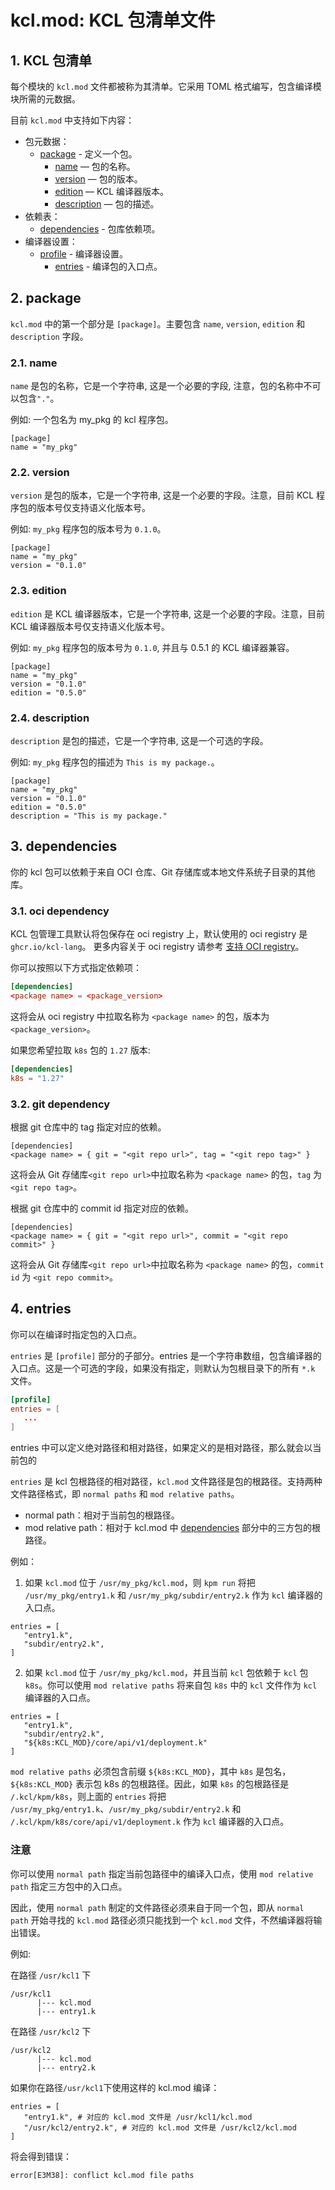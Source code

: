 # kcl.mod: KCL 包清单文件

## 1. KCL 包清单

每个模块的 `kcl.mod` 文件都被称为其清单。它采用 TOML 格式编写，包含编译模块所需的元数据。

目前 `kcl.mod` 中支持如下内容：

- 包元数据：
  - [package](#package) - 定义一个包。
    - [name](#package) — 包的名称。
    - [version](#package) — 包的版本。
    - [edition](#package) — KCL 编译器版本。
    - [description](#package) — 包的描述。
- 依赖表：
  - [dependencies](#dependencies) - 包库依赖项。
- 编译器设置：
  - [profile](#entries) - 编译器设置。
    - [entries](#entries) - 编译包的入口点。

## 2. package

`kcl.mod` 中的第一个部分是 `[package]`。主要包含 `name`, `version`, `edition` 和 `description` 字段。

### 2.1. name

`name` 是包的名称，它是一个字符串, 这是一个必要的字段, 注意，包的名称中不可以包含`"."`。

例如: 一个包名为 my_pkg 的 kcl 程序包。

```
[package]
name = "my_pkg"
```

### 2.2. version

`version` 是包的版本，它是一个字符串, 这是一个必要的字段。注意，目前 KCL 程序包的版本号仅支持语义化版本号。

例如: `my_pkg` 程序包的版本号为 `0.1.0`。

```
[package]
name = "my_pkg"
version = "0.1.0"
```

### 2.3. edition

`edition` 是 KCL 编译器版本，它是一个字符串, 这是一个必要的字段。注意，目前 KCL 编译器版本号仅支持语义化版本号。

例如: `my_pkg` 程序包的版本号为 `0.1.0`, 并且与 0.5.1 的 KCL 编译器兼容。

```
[package]
name = "my_pkg"
version = "0.1.0"
edition = "0.5.0"
```

### 2.4. description

`description` 是包的描述，它是一个字符串, 这是一个可选的字段。

例如: `my_pkg` 程序包的描述为 `This is my package.`。

```
[package]
name = "my_pkg"
version = "0.1.0"
edition = "0.5.0"
description = "This is my package."
```

## 3. dependencies

你的 kcl 包可以依赖于来自 OCI 仓库、Git 存储库或本地文件系统子目录的其他库。

### 3.1. oci dependency

KCL 包管理工具默认将包保存在 oci registry 上，默认使用的 oci registry 是 `ghcr.io/kcl-lang`。
更多内容关于 oci registry 请参考 [支持 OCI registry](https://kcl-lang.io/docs/user_docs/guides/package-management/how-to/oci_reg_supports)。

你可以按照以下方式指定依赖项：

```toml
[dependencies]
<package name> = <package_version>
```

这将会从 oci registry 中拉取名称为 `<package name>` 的包，版本为 `<package_version>`。

如果您希望拉取 `k8s` 包的 `1.27` 版本:

```toml
[dependencies]
k8s = "1.27"
```

### 3.2. git dependency

根据 git 仓库中的 tag 指定对应的依赖。

```
[dependencies]
<package name> = { git = "<git repo url>", tag = "<git repo tag>" }
```

这将会从 Git 存储库`<git repo url>`中拉取名称为 `<package name>` 的包，`tag` 为 `<git repo tag>`。

根据 git 仓库中的 commit id 指定对应的依赖。

```
[dependencies]
<package name> = { git = "<git repo url>", commit = "<git repo commit>" }
```

这将会从 Git 存储库`<git repo url>`中拉取名称为 `<package name>` 的包，`commit id` 为 `<git repo commit>`。

## 4. entries

你可以在编译时指定包的入口点。

`entries` 是 `[profile]` 部分的子部分。entries 是一个字符串数组，包含编译器的入口点。这是一个可选的字段，如果没有指定，则默认为包根目录下的所有 `*.k` 文件。

```toml
[profile]
entries = [
   ...
]
```

entries 中可以定义绝对路径和相对路径，如果定义的是相对路径，那么就会以当前包的

`entries` 是 kcl 包根路径的相对路径，`kcl.mod` 文件路径是包的根路径。支持两种文件路径格式，即 `normal paths` 和 `mod relative paths`。

- normal path：相对于当前包的根路径。
- mod relative path：相对于 kcl.mod 中 [dependencies](#dependencies) 部分中的三方包的根路径。

例如：

1. 如果 `kcl.mod` 位于 `/usr/my_pkg/kcl.mod`，则 `kpm run` 将把 `/usr/my_pkg/entry1.k` 和 `/usr/my_pkg/subdir/entry2.k` 作为 `kcl` 编译器的入口点。

```
entries = [
   "entry1.k",
   "subdir/entry2.k",
]
```

2. 如果 `kcl.mod` 位于 `/usr/my_pkg/kcl.mod`，并且当前 `kcl` 包依赖于 `kcl` 包 `k8s`。你可以使用 `mod relative paths` 将来自包 `k8s` 中的 `kcl` 文件作为 `kcl` 编译器的入口点。

```
entries = [
   "entry1.k",
   "subdir/entry2.k",
   "${k8s:KCL_MOD}/core/api/v1/deployment.k"
]
```

`mod relative paths` 必须包含前缀 `${k8s:KCL_MOD}`，其中 `k8s` 是包名，`${k8s:KCL_MOD}` 表示包 k8s 的包根路径。因此，如果 `k8s` 的包根路径是 `/.kcl/kpm/k8s`，则上面的 `entries` 将把 `/usr/my_pkg/entry1.k`、`/usr/my_pkg/subdir/entry2.k` 和 `/.kcl/kpm/k8s/core/api/v1/deployment.k` 作为 `kcl` 编译器的入口点。

### 注意

你可以使用 `normal path` 指定当前包路径中的编译入口点，使用 `mod relative path` 指定三方包中的入口点。

因此，使用 `normal path` 制定的文件路径必须来自于同一个包，即从 `normal path` 开始寻找的 `kcl.mod` 路径必须只能找到一个 `kcl.mod` 文件，不然编译器将输出错误。

例如:

在路径 `/usr/kcl1` 下

```
/usr/kcl1
      |--- kcl.mod
      |--- entry1.k
```

在路径 `/usr/kcl2` 下

```
/usr/kcl2
      |--- kcl.mod
      |--- entry2.k
```

如果你在路径`/usr/kcl1`下使用这样的 kcl.mod 编译：

```
entries = [
   "entry1.k", # 对应的 kcl.mod 文件是 /usr/kcl1/kcl.mod
   "/usr/kcl2/entry2.k", # 对应的 kcl.mod 文件是 /usr/kcl2/kcl.mod
]
```

将会得到错误：

```
error[E3M38]: conflict kcl.mod file paths
```
